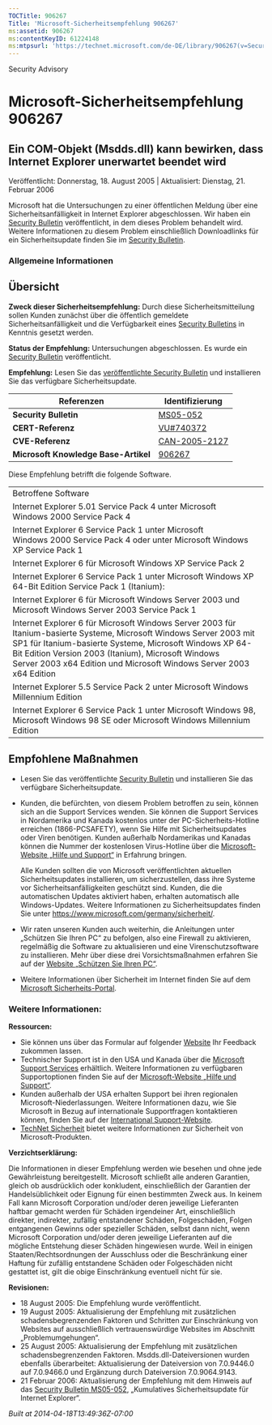 ```yaml
---
TOCTitle: 906267
Title: 'Microsoft-Sicherheitsempfehlung 906267'
ms:assetid: 906267
ms:contentKeyID: 61224148
ms:mtpsurl: 'https://technet.microsoft.com/de-DE/library/906267(v=Security.10)'
---
```


Security Advisory

Microsoft-Sicherheitsempfehlung 906267
======================================

Ein COM-Objekt (Msdds.dll) kann bewirken, dass Internet Explorer unerwartet beendet wird
----------------------------------------------------------------------------------------

Veröffentlicht: Donnerstag, 18. August 2005 | Aktualisiert: Dienstag, 21. Februar 2006

Microsoft hat die Untersuchungen zu einer öffentlichen Meldung über eine Sicherheitsanfälligkeit in Internet Explorer abgeschlossen. Wir haben ein [Security Bulletin](https://www.microsoft.com/germany/technet/sicherheit/bulletins/default.mspx) veröffentlicht, in dem dieses Problem behandelt wird. Weitere Informationen zu diesem Problem einschließlich Downloadlinks für ein Sicherheitsupdate finden Sie im [Security Bulletin](https://www.microsoft.com/germany/technet/sicherheit/bulletins/ms05-052.mspx).

### Allgemeine Informationen

Übersicht
---------

**Zweck dieser Sicherheitsempfehlung:** Durch diese Sicherheitsmitteilung sollen Kunden zunächst über die öffentlich gemeldete Sicherheitsanfälligkeit und die Verfügbarkeit eines [Security Bulletins](https://www.microsoft.com/germany/technet/sicherheit/bulletins/ms05-052.mspx) in Kenntnis gesetzt werden.

**Status der Empfehlung:** Untersuchungen abgeschlossen. Es wurde ein [Security Bulletin](https://www.microsoft.com/germany/technet/sicherheit/bulletins/ms05-052.mspx) veröffentlicht.

**Empfehlung:** Lesen Sie das [veröffentlichte Security Bulletin](https://www.microsoft.com/germany/technet/sicherheit/bulletins/ms05-052.mspx) und installieren Sie das verfügbare Sicherheitsupdate.

| Referenzen                           | Identifizierung                                                                         |
|--------------------------------------|-----------------------------------------------------------------------------------------|
| **Security Bulletin**                | [MS05-052](https://www.microsoft.com/germany/technet/sicherheit/bulletins/ms05-052.mspx) |
| **CERT-Referenz**                    | [VU\#740372](https://www.kb.cert.org/vuls/id/740372)                                     |
| **CVE-Referenz**                     | [CAN-2005-2127](https://www.cve.mitre.org/cgi-bin/cvename.cgi?name=can-2005-2127)        |
| **Microsoft Knowledge Base-Artikel** | [906267](https://support.microsoft.com/kb/906267/en-us)                                  |

Diese Empfehlung betrifft die folgende Software.

|                                                                                                                                                                                                                                                                                                             |
|-------------------------------------------------------------------------------------------------------------------------------------------------------------------------------------------------------------------------------------------------------------------------------------------------------------|
| Betroffene Software                                                                                                                                                                                                                                                                                         |
| Internet Explorer 5.01 Service Pack 4 unter Microsoft Windows 2000 Service Pack 4                                                                                                                                                                                                                           |
| Internet Explorer 6 Service Pack 1 unter Microsoft Windows 2000 Service Pack 4 oder unter Microsoft Windows XP Service Pack 1                                                                                                                                                                               |
| Internet Explorer 6 für Microsoft Windows XP Service Pack 2                                                                                                                                                                                                                                                 |
| Internet Explorer 6 Service Pack 1 unter Microsoft Windows XP 64-Bit Edition Service Pack 1 (Itanium):                                                                                                                                                                                                      |
| Internet Explorer 6 für Microsoft Windows Server 2003 und Microsoft Windows Server 2003 Service Pack 1                                                                                                                                                                                                      |
| Internet Explorer 6 für Microsoft Windows Server 2003 für Itanium-basierte Systeme, Microsoft Windows Server 2003 mit SP1 für Itanium-basierte Systeme, Microsoft Windows XP 64-Bit Edition Version 2003 (Itanium), Microsoft Windows Server 2003 x64 Edition und Microsoft Windows Server 2003 x64 Edition |
| Internet Explorer 5.5 Service Pack 2 unter Microsoft Windows Millennium Edition                                                                                                                                                                                                                             |
| Internet Explorer 6 Service Pack 1 unter Microsoft Windows 98, Microsoft Windows 98 SE oder Microsoft Windows Millennium Edition                                                                                                                                                                            |

Empfohlene Maßnahmen
--------------------

-   Lesen Sie das veröffentlichte [Security Bulletin](https://www.microsoft.com/germany/technet/sicherheit/bulletins/ms05-052.mspx) und installieren Sie das verfügbare Sicherheitsupdate.
-   Kunden, die befürchten, von diesem Problem betroffen zu sein, können sich an die Support Services wenden. Sie können die Support Services in Nordamerika und Kanada kostenlos unter der PC-Sicherheits-Hotline erreichen (1866-PCSAFETY), wenn Sie Hilfe mit Sicherheitsupdates oder Viren benötigen. Kunden außerhalb Nordamerikas und Kanadas können die Nummer der kostenlosen Virus-Hotline über die [Microsoft-Website „Hilfe und Support“](https://support.microsoft.com/security/) in Erfahrung bringen.  

    Alle Kunden sollten die von Microsoft veröffentlichten aktuellen Sicherheitsupdates installieren, um sicherzustellen, dass ihre Systeme vor Sicherheitsanfälligkeiten geschützt sind. Kunden, die die automatischen Updates aktiviert haben, erhalten automatisch alle Windows-Updates. Weitere Informationen zu Sicherheitsupdates finden Sie unter <https://www.microsoft.com/germany/sicherheit/>.
-   Wir raten unseren Kunden auch weiterhin, die Anleitungen unter „Schützen Sie Ihren PC“ zu befolgen, also eine Firewall zu aktivieren, regelmäßig die Software zu aktualisieren und eine Virenschutzsoftware zu installieren. Mehr über diese drei Vorsichtsmaßnahmen erfahren Sie auf der [Website „Schützen Sie Ihren PC“](https://www.microsoft.com/germany/protect).
-   Weitere Informationen über Sicherheit im Internet finden Sie auf dem [Microsoft Sicherheits-Portal](https://www.microsoft.com/germany/sicherheit/).

### Weitere Informationen:

**Ressourcen:**

-   Sie können uns über das Formular auf folgender [Website](https://support.microsoft.com/common/survey.aspx?scid=sw;en;1257&amp;showpage=1&amp;ws=technet&amp;sd=tech) Ihr Feedback zukommen lassen.
-   Technischer Support ist in den USA und Kanada über die [Microsoft Support Services](https://go.microsoft.com/fwlink/?linkid=21131) erhältlich. Weitere Informationen zu verfügbaren Supportoptionen finden Sie auf der [Microsoft-Website „Hilfe und Support“](https://support.microsoft.com/).
-   Kunden außerhalb der USA erhalten Support bei ihren regionalen Microsoft-Niederlassungen. Weitere Informationen dazu, wie Sie Microsoft in Bezug auf internationale Supportfragen kontaktieren können, finden Sie auf der [International Support-Website](https://go.microsoft.com/fwlink/?linkid=21155).
-   [TechNet Sicherheit](https://www.microsoft.com/germany/technet/sicherheit/default.mspx) bietet weitere Informationen zur Sicherheit von Microsoft-Produkten.

**Verzichtserklärung:**

Die Informationen in dieser Empfehlung werden wie besehen und ohne jede Gewährleistung bereitgestellt. Microsoft schließt alle anderen Garantien, gleich ob ausdrücklich oder konkludent, einschließlich der Garantien der Handelsüblichkeit oder Eignung für einen bestimmten Zweck aus. In keinem Fall kann Microsoft Corporation und/oder deren jeweilige Lieferanten haftbar gemacht werden für Schäden irgendeiner Art, einschließlich direkter, indirekter, zufällig entstandener Schäden, Folgeschäden, Folgen entgangenen Gewinns oder spezieller Schäden, selbst dann nicht, wenn Microsoft Corporation und/oder deren jeweilige Lieferanten auf die mögliche Entstehung dieser Schäden hingewiesen wurde. Weil in einigen Staaten/Rechtsordnungen der Ausschluss oder die Beschränkung einer Haftung für zufällig entstandene Schäden oder Folgeschäden nicht gestattet ist, gilt die obige Einschränkung eventuell nicht für sie.

**Revisionen:**

-   18 August 2005: Die Empfehlung wurde veröffentlicht.
-   19 August 2005: Aktualisierung der Empfehlung mit zusätzlichen schadensbegrenzenden Faktoren und Schritten zur Einschränkung von Websites auf ausschließlich vertrauenswürdige Websites im Abschnitt „Problemumgehungen“.
-   25 August 2005: Aktualisierung der Empfehlung mit zusätzlichen schadensbegrenzenden Faktoren. Msdds.dll-Dateiversionen wurden ebenfalls überarbeitet: Aktualisierung der Dateiversion von 7.0.9446.0 auf 7.0.9466.0 und Ergänzung durch Dateiversion 7.0.9064.9143.
-   21 Februar 2006: Aktualisierung der Empfehlung mit dem Hinweis auf das [Security Bulletin MS05-052](https://www.microsoft.com/germany/technet/sicherheit/bulletins/ms05-052.mspx), „Kumulatives Sicherheitsupdate für Internet Explorer“.

*Built at 2014-04-18T13:49:36Z-07:00*
